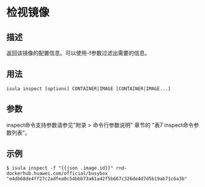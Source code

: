 # 检视镜像<a name="ZH-CN_TOPIC_0184808129"></a>

## 描述<a name="zh-cn_topic_0183111393_section7370111865810"></a>

返回该镜像的配置信息。可以使用-f参数过滤出需要的信息。

## 用法<a name="zh-cn_topic_0183111393_section7154330115816"></a>

```
isula inspect [options] CONTAINER|IMAGE [CONTAINER|IMAGE...]
```

## 参数<a name="zh-cn_topic_0183111393_section1368424465811"></a>

inspect命令支持参数请参见"附录 > 命令行参数说明" 章节的 "表7 inspect命令参数列表"。

## 示例<a name="zh-cn_topic_0183111393_section471813585589"></a>

```
$ isula inspect -f "{{json .image.id}}" rnd-dockerhub.huawei.com/official/busybox
"e4db68de4ff27c2adfea0c54bbb73a61a42f5b667c326de4d7d5b19ab71c6a3b"
```

